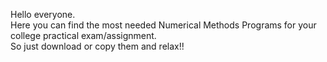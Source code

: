 Hello everyone. <br>
Here you can find the most needed Numerical Methods Programs for your college practical exam/assignment. <br>
So just download or copy them and relax!!

